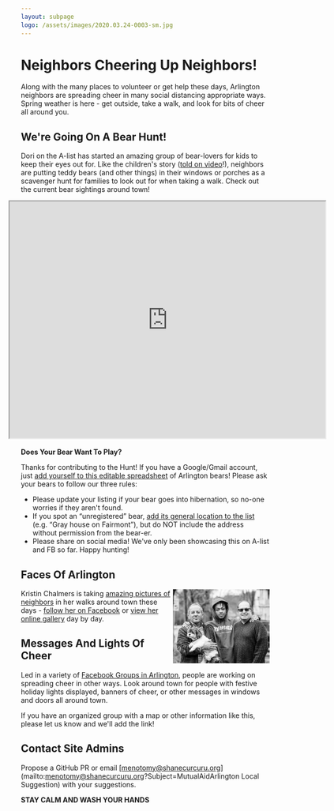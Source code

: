 ```yaml
---
layout: subpage
logo: /assets/images/2020.03.24-0003-sm.jpg
---
```


# Neighbors Cheering Up Neighbors!

Along with the many places to volunteer or get help these days, Arlington neighbors are spreading cheer in many social distancing appropriate ways.  Spring weather is here - get outside, take a walk, and look for bits of cheer all around you.

## We're Going On A Bear Hunt! <i class="fa fa-paw"></i>

Dori on the A-list has started an amazing group of bear-lovers for kids to keep their eyes out for.  Like the children's story ([told on video](https://www.youtube.com/watch?v=Waoa3iG3bZ4)!), neighbors are putting teddy bears (and other things) in their windows or porches as a scavenger hunt for families to look out for when taking a walk.  Check out the current bear sightings around town!

<p style="margin-left: -25px"><!-- Custom for leap-day theme; remove if using another theme 20200326-sc -->
  <iframe src="https://www.google.com/maps/d/embed?mid=1i52Bg9JQqeFBloewUP4pN1BjmjFg3nxK&hl=en" width="640" height="480"></iframe>
</p>

**Does Your Bear Want To Play?**

Thanks for contributing to the Hunt!  If you have a Google/Gmail account, just [add yourself to this editable spreadsheet](https://tinyurl.com/u59mm5y) of Arlington bears!  Please ask your bears to follow our three rules:

- Please update your listing if your bear goes into hibernation, so no-one worries if they aren't found.
- If you spot an “unregistered” bear, [add its general location to the list](https://tinyurl.com/u59mm5y) (e.g. “Gray house on Fairmont”), but do NOT include the address without permission from the bear-er.
- Please share on social media! We've only been showcasing this on A-list and FB so far. Happy hunting!

## Faces Of Arlington <i class="fa fa-camera"></i>

<img align="right" height="150px" src="/assets/images/2020.03.24-0006-kristin.jpeg" alt="Arlington Neighbors, copyright Kristin Chalmers Photography">

Kristin Chalmers is taking [amazing pictures of neighbors](https://kristinchalmersphotography.pixieset.com/covidportraits/?MutualAidArlington) in her walks around town these days - [follow her on Facebook](https://www.facebook.com/Kristinchalmersphotography/) or [view her online gallery](https://kristinchalmersphotography.pixieset.com/covidportraits/?MutualAidArlington) day by day.

## Messages And Lights Of Cheer <i class="fa fa-sun"></i>

Led in a variety of [Facebook Groups in Arlington](/#arlington-facebook-groups), people are working on spreading cheer in other ways.  Look around town for people with festive holiday lights displayed, banners of cheer, or other messages in windows and doors all around town.  

If you have an organized group with a map or other information like this, please let us know and we'll add the link!

## Contact Site Admins 

Propose a GitHub PR or email [menotomy@shanecurcuru.org](mailto:menotomy@shanecurcuru.org?Subject=MutualAidArlington Local Suggestion) with your suggestions.

**STAY CALM AND WASH YOUR HANDS**